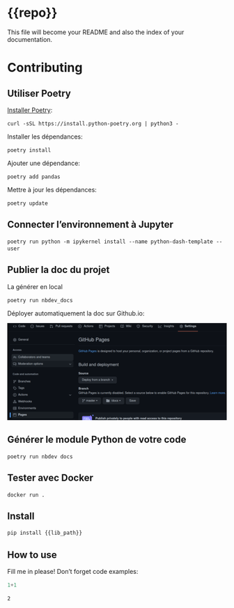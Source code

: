{{repo}}
================

<!-- WARNING: THIS FILE WAS AUTOGENERATED! DO NOT EDIT! -->

This file will become your README and also the index of your
documentation.

# Contributing

## Utiliser Poetry

[Installer Poetry](https://python-poetry.org/docs/):

    curl -sSL https://install.python-poetry.org | python3 -

Installer les dépendances:

    poetry install

Ajouter une dépendance:

    poetry add pandas

Mettre à jour les dépendances:

    poetry update

## Connecter l’environnement à Jupyter

    poetry run python -m ipykernel install --name python-dash-template --user

## Publier la doc du projet

La générer en local

    poetry run nbdev_docs

Déployer automatiquement la doc sur Github.io:

![image.png](index_files/figure-commonmark/0ca9e86a-1-image.png)

## Générer le module Python de votre code

    poetry run nbdev docs

## Tester avec Docker

    docker run .

## Install

``` sh
pip install {{lib_path}}
```

## How to use

Fill me in please! Don’t forget code examples:

``` python
1+1
```

    2
